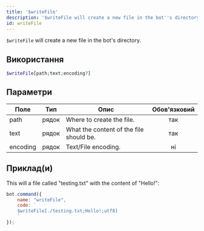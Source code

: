 ```yaml
---
title: '$writeFile'
description: '$writeFile will create a new file in the bot''s directory.'
id: writeFile
---
```


`$writeFile` will create a new file in the bot's directory.

## Використання

```php
$writeFile[path;text;encoding?]
```

## Параметри

| Поле     | Тип   | Опис                                    | Обов'язковий |
| -------- | ----- | --------------------------------------- |:------------:|
| path     | рядок | Where to create the file.               |     так      |
| text     | рядок | What the content of the file should be. |     так      |
| encoding | рядок | Text/File encoding.                     |      ні      |

## Приклад(и)

This will a file called "testing.txt" with the content of "Hello!":

```javascript
bot.command({
    name: "writeFile",
    code: `
    $writeFile[./testing.txt;Hello!;utf8]
    `
});
```